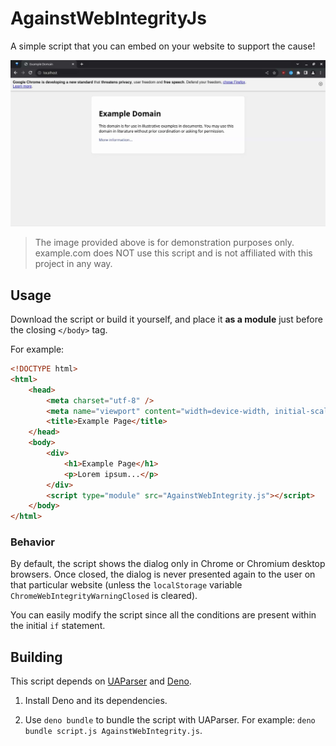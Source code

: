 # AgainstWebIntegrityJs

A simple script that you can embed on your website to support the cause!

![](thumbnail.jpg)

> The image provided above is for demonstration purposes only. example.com does NOT use this script and is not affiliated with this project in any way.

## Usage

Download the script or build it yourself, and place it **as a module** just before the closing `</body>` tag.

For example:

```html
<!DOCTYPE html>
<html>
    <head>
        <meta charset="utf-8" />
        <meta name="viewport" content="width=device-width, initial-scale=1" />
        <title>Example Page</title>
    </head>
    <body>
        <div>
            <h1>Example Page</h1>
            <p>Lorem ipsum...</p>
        </div>
        <script type="module" src="AgainstWebIntegrity.js"></script>
    </body>
</html>
```

### Behavior

By default, the script shows the dialog only in Chrome or Chromium desktop browsers. Once closed, the dialog is never presented again to the user on that particular website (unless the `localStorage` variable `ChromeWebIntegrityWarningClosed` is cleared).

You can easily modify the script since all the conditions are present within the initial `if` statement.

## Building

This script depends on [UAParser](https://faisalman.github.io/ua-parser-js/) and [Deno](https://deno.land/).

1. Install Deno and its dependencies.

2. Use `deno bundle` to bundle the script with UAParser. For example: `deno bundle script.js AgainstWebIntegrity.js`.
